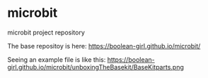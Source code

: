 # microbit
microbit project repository

The base repositoy is here: https://boolean-girl.github.io/microbit/

Seeing an example file is like this: https://boolean-girl.github.io/microbit/unboxingTheBasekit/BaseKitparts.png
